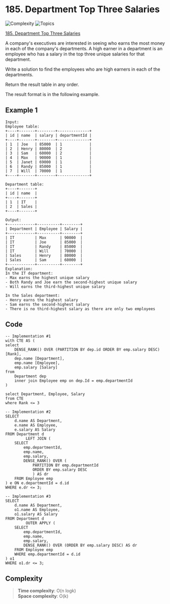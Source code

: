 # 185. Department Top Three Salaries

![Complexity](https://img.shields.io/badge/hard-red)
![Topics](https://img.shields.io/badge/database-blue)

[185. Department Top Three Salaries](https://leetcode.com/problems/department-top-three-salaries/description/)

A company's executives are interested in seeing who earns the most money in each of the company's departments. A high
earner in a department is an employee who has a salary in the top three unique salaries for that department.

Write a solution to find the employees who are high earners in each of the departments.

Return the result table in any order.

The result format is in the following example.

## Example 1

```
Input:
Employee table:
+----+-------+--------+--------------+
| id | name  | salary | departmentId |
+----+-------+--------+--------------+
| 1  | Joe   | 85000  | 1            |
| 2  | Henry | 80000  | 2            |
| 3  | Sam   | 60000  | 2            |
| 4  | Max   | 90000  | 1            |
| 5  | Janet | 69000  | 1            |
| 6  | Randy | 85000  | 1            |
| 7  | Will  | 70000  | 1            |
+----+-------+--------+--------------+

Department table:
+----+-------+
| id | name  |
+----+-------+
| 1  | IT    |
| 2  | Sales |
+----+-------+

Output:
+------------+----------+--------+
| Department | Employee | Salary |
+------------+----------+--------+
| IT         | Max      | 90000  |
| IT         | Joe      | 85000  |
| IT         | Randy    | 85000  |
| IT         | Will     | 70000  |
| Sales      | Henry    | 80000  |
| Sales      | Sam      | 60000  |
+------------+----------+--------+
Explanation:
In the IT department:
- Max earns the highest unique salary
- Both Randy and Joe earn the second-highest unique salary
- Will earns the third-highest unique salary

In the Sales department:
- Henry earns the highest salary
- Sam earns the second-highest salary
- There is no third-highest salary as there are only two employees
```

## Code

```tsql
-- Implementation #1
with CTE AS (
select
    DENSE_RANK() OVER (PARTITION BY dep.id ORDER BY emp.salary DESC) [Rank],
    dep.name [Department],
    emp.name [Employee],
    emp.salary [Salary]
from
    Department dep
    inner join Employee emp on dep.Id = emp.departmentId
)

select Department, Employee, Salary
from CTE
where Rank <= 3

-- Implementation #2
SELECT
    d.name AS Department,
    e.name AS Employee,
    e.salary AS Salary
FROM Department d
         LEFT JOIN (
    SELECT
        emp.departmentId,
        emp.name,
        emp.salary,
        DENSE_RANK() OVER (
            PARTITION BY emp.departmentId
            ORDER BY emp.salary DESC
            ) AS dr
    FROM Employee emp
) e ON e.departmentId = d.id
WHERE e.dr <= 3;

-- Implementation #3
SELECT
    d.name AS Department,
    o1.name AS Employee,
    o1.salary AS Salary
FROM Department d
         OUTER APPLY (
    SELECT
        emp.departmentId,
        emp.name,
        emp.salary,
        DENSE_RANK() OVER (ORDER BY emp.salary DESC) AS dr
    FROM Employee emp
    WHERE emp.departmentId = d.id
) o1
WHERE o1.dr <= 3;
```

## Complexity

> **Time complexity**: O(n logk)  
> **Space complexity**: O(k)
